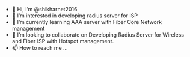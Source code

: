 - 👋 Hi, I’m @shikharnet2016
- 👀 I’m interested in developing radius server for ISP
- 🌱 I’m currently learning AAA server with Fiber Core Network management
- 💞️ I’m looking to collaborate on Developing Radius Server for Wireless and Fiber ISP with Hotspot management.
- 📫 How to reach me ...

<!---
shikharnet2016/shikharnet2016 is a ✨ special ✨ repository because its `README.md` (this file) appears on your GitHub profile.
You can click the Preview link to take a look at your changes.
--->
